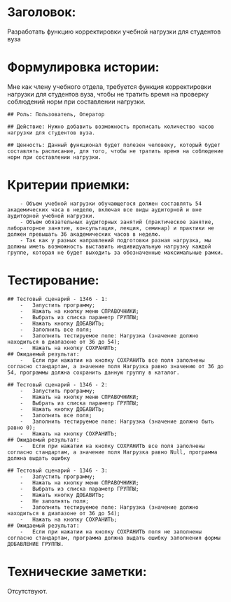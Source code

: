 #	Заголовок: 
Разработать функцию корректировки учебной нагрузки для студентов вуза

#	Формулировка истории:
Мне как члену учебного отдела, требуется функция корректировки нагрузки для студентов вуза, чтобы не тратить время на проверку соблюдений норм при составлении нагрузки.

 	## Роль: Пользователь, Оператор

	## Действие: Нужно добавить возможность прописать количество часов нагрузки для студентов вуза.

	## Ценность: Данный функционал будет полезен человеку, который будет составлять расписание, для того, чтобы не тратить время на соблюдение норм при составлении нагрузки.

#	Критерии приемки:

		- Объем учебной нагрузки обучающегося должен составлять 54 академических часа в неделю, включая все виды аудиторной и вне аудиторной учебной нагрузки.
		- Объем обязательных аудиторных занятий (практическое занятие, лабораторное занятие, консультация, лекция, семинар) и практики не должен превышать 36 академических часов в неделю.
		- Так как у разных направлений подготовки разная нагрузка, мы должны иметь возможность выставить индивидуальную нагрузку каждой группе, которая не будет выходить за обозначенные максимальные рамки.

#	Тестирование:

	## Тестовый сценарий - 1346 - 1: 
		-	Запустить программу;
		-	Нажать на кнопку меню СПРАВОЧНИКИ;
		-	Выбрать из списка параметр ГРУППЫ;
		-	Нажать кнопку ДОБАВИТЬ;
		-	Заполнить все поля;
		-	Заполнить тестируемое поле: Нагрузка (значение должно находиться в диапазоне от 36 до 54);
		-	Нажать на кнопку СОХРАНИТЬ;
    ## Ожидаемый результат:
        -	Если при нажатии на кнопку СОХРАНИТЬ все поля заполнены согласно стандартам, а значение поля Нагрузка равно значению от 36 до 54, программы должна сохранить данную группу в каталог.
        
    ## Тестовый сценарий - 1346 - 2: 
		-	Запустить программу;
		-	Нажать на кнопку меню СПРАВОЧНИКИ;
		-	Выбрать из списка параметр ГРУППЫ;
		-	Нажать кнопку ДОБАВИТЬ;
		-	Заполнить все поля;
		-	Заполнить тестируемое поле: Нагрузка (значение должно быть равно 0);
		-	Нажать на кнопку СОХРАНИТЬ;    
	## Ожидаемый результат:
        -	Если при нажатии на кнопку СОХРАНИТЬ все поля заполнены согласно стандартам, а значение поля Нагрузка равно Null, программа должна выдать ошибку
        
    ## Тестовый сценарий - 1346 - 3: 
		-	Запустить программу;
		-	Нажать на кнопку меню СПРАВОЧНИКИ;
		-	Выбрать из списка параметр ГРУППЫ;
		-	Нажать кнопку ДОБАВИТЬ;
		-	Не заполнять поля;
		-	Заполнить тестируемое поле: Нагрузка (значение должно находиться в диапазоне от 36 до 54);
		-	Нажать на кнопку СОХРАНИТЬ;    
	## Ожидаемый результат:
		-	Если при нажатии на кнопку СОХРАНИТЬ поля не заполнены согласно стандартам, программа должна выдать ошибку заполнения формы ДОБАВЛЕНИЕ ГРУППЫ.
    
#	Технические заметки:
Отсутствуют.











